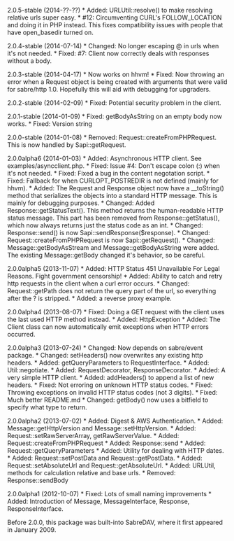 2.0.5-stable (2014-??-??)
	* Added: URLUtil::resolve() to make resolving relative urls super easy.
	* #12: Circumventing CURL's FOLLOW_LOCATION and doing it in PHP instead.
	  This fixes compatibility issues with people that have open_basedir
	  turned on.

2.0.4-stable (2014-07-14)
	* Changed: No longer escaping @ in urls when it's not needed.
	* Fixed: #7: Client now correctly deals with responses without a body.

2.0.3-stable (2014-04-17)
	* Now works on hhvm!
	* Fixed: Now throwing an error when a Request object is being created with
	  arguments that were valid for sabre/http 1.0. Hopefully this will aid
	  with debugging for upgraders.

2.0.2-stable (2014-02-09)
	* Fixed: Potential security problem in the client.

2.0.1-stable (2014-01-09)
	* Fixed: getBodyAsString on an empty body now works.
	* Fixed: Version string

2.0.0-stable (2014-01-08)
	* Removed: Request::createFromPHPRequest. This is now handled by
	  Sapi::getRequest.

2.0.0alpha6 (2014-01-03)
	* Added: Asynchronous HTTP client. See examples/asyncclient.php.
	* Fixed: Issue #4: Don't escape colon (:) when it's not needed.
	* Fixed: Fixed a bug in the content negotation script.
	* Fixed: Fallback for when CURLOPT_POSTREDIR is not defined (mainly for
	  hhvm).
	* Added: The Request and Response object now have a __toString() method
	  that serializes the objects into a standard HTTP message. This is mainly
	  for debugging purposes.
	* Changed: Added Response::getStatusText(). This method returns the
	  human-readable HTTP status message. This part has been removed from
	  Response::getStatus(), which now always returns just the status code as
	  an int.
	* Changed: Response::send() is now Sapi::sendResponse($response).
	* Changed: Request::createFromPHPRequest is now Sapi::getRequest().
	* Changed: Message::getBodyAsStream and Message::getBodyAsString were
	  added. The existing Message::getBody changed it's behavior, so be
	  careful.

2.0.0alpha5 (2013-11-07)
	* Added: HTTP Status 451 Unavailable For Legal Reasons. Fight government
	  censorship!
	* Added: Ability to catch and retry http requests in the client when a
	  curl error occurs.
	* Changed: Request::getPath does not return the query part of the url, so
	  everything after the ? is stripped.
	* Added: a reverse proxy example.

2.0.0alpha4 (2013-08-07)
	* Fixed: Doing a GET request with the client uses the last used HTTP
	  method instead.
	* Added: HttpException
	* Added: The Client class can now automatically emit exceptions when HTTP
	  errors occurred.

2.0.0alpha3 (2013-07-24)
	* Changed: Now depends on sabre/event package.
	* Changed: setHeaders() now overwrites any existing http headers.
	* Added: getQueryParameters to RequestInterface.
	* Added: Util::negotiate.
	* Added: RequestDecorator, ResponseDecorator.
	* Added: A very simple HTTP client.
	* Added: addHeaders() to append a list of new headers.
	* Fixed: Not erroring on unknown HTTP status codes.
	* Fixed: Throwing exceptions on invalid HTTP status codes (not 3 digits).
	* Fixed: Much better README.md
	* Changed: getBody() now uses a bitfield to specify what type to return.

2.0.0alpha2 (2013-07-02)
	* Added: Digest & AWS Authentication.
	* Added: Message::getHttpVersion and Message::setHttpVersion.
	* Added: Request::setRawServerArray, getRawServerValue.
	* Added: Request::createFromPHPRequest
	* Added: Response::send
	* Added: Request::getQueryParameters
	* Added: Utility for dealing with HTTP dates.
	* Added: Request::setPostData and Request::getPostData.
	* Added: Request::setAbsoluteUrl and Request::getAbsoluteUrl.
	* Added: URLUtil, methods for calculation relative and base urls.
	* Removed: Response::sendBody

2.0.0alpha1 (2012-10-07)
	* Fixed: Lots of small naming improvements
	* Added: Introduction of Message, MessageInterface, Response,
	  ResponseInterface.

Before 2.0.0, this package was built-into SabreDAV, where it first appeared in
January 2009.
